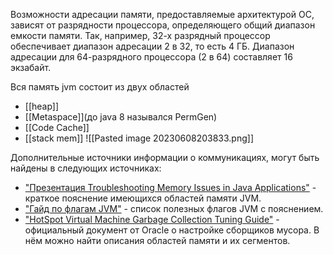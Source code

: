 Возможности адресации памяти, предоставляемые архитектурой ОС, зависят от разрядности процессора, определяющего общий диапазон емкости памяти. Так, например, 32-х разрядный процессор обеспечивает диапазон адресации 2 в 32, то есть 4 ГБ. Диапазон адресации для 64-разрядного процессора (2 в 64) составляет 16 экзабайт.

Вся память jvm  состоит из двух областей
- [[heap]]
- [[Metaspace]](до java 8 назывался PermGen)
- [[Code Cache]]
- [[stack mem]]
![[Pasted image 20230608203833.png]]


Дополнительные источники информации о коммуникациях, могут быть найдены в следующих источниках:

- ["Презентация Troubleshooting Memory Issues in Java Applications"](https://www.oracle.com/webfolder/technetwork/tutorials/mooc/JVM_Troubleshooting/week1/lesson1.pdf) - краткое пояснение имеющихся областей памяти JVM.
- ["Гайд по флагам JVM"](https://www.baeldung.com/jvm-parameters) - список полезных флагов JVM с пояснением.
- ["HotSpot Virtual Machine Garbage Collection Tuning Guide"](https://docs.oracle.com/en/java/javase/11/gctuning/preface.html#GUID-5650179B-DC2A-4F25-B2C6-F3961C93FD07) - официальный документ от Oracle о настройке сборщиков мусора. В нём можно найти описания областей памяти и их сегментов.
